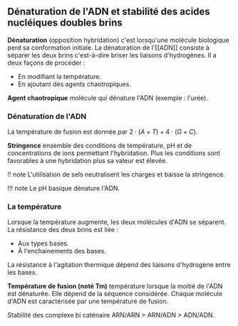 ## Dénaturation de l'ADN et stabilité des acides nucléiques doubles brins

__Dénaturation__ (opposition hybridation) c'est lorsqu'une molécule biologique perd sa conformation initiale. La dénaturation de l'[[ADN]] consiste à séparer les deux brins c'est-à-dire briser les liaisons
d'hydrogènes. Il a deux façons de procéder :

* En modifiant la température.
* En ajoutant des agents chaotropiques.

__Agent chaotropique__ molécule qui dénature l'ADN (exemple : l'urée).

### Dénaturation de l'ADN 

La température de fusion est donnée par $2 \cdot (A+T) + 4 \cdot (G+C)$.

__Stringence__ ensemble des conditions de température, pH et de concentrations de ions permettant l'hybridation. Plus les conditions sont favorables à une hybridation plus sa valeur est élevée.

!! note 
    L'utilisation de sels neutralisent les charges et baisse la stringence.

!!! note
    Le pH basique dénature l'ADN.

### La température

Lorsque la température augmente, les deux molécules d'ADN se séparent.
La résistance des deux brins est liée :

* Aux types bases.
* À l'enchainements des bases.

La résistance à l'agitation thermique dépend des liaisons d'hydrogène entre les bases.

__Température de fusion (noté Tm)__ température lorsque la moitié de l'ADN est dénaturée. Elle dépend de la séquence considérée. Chaque molécule d'ADN est caractérisée par une température de fusion.

Stabilité des complexe bi caténaire ARN/ARN \> ARN/ADN \> ADN/ADN.